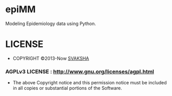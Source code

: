 # epiMM
Modeling Epidemiology data using Python.


# LICENSE 
* COPYRIGHT ©2013-Now [SVAKSHA](https://github.com/svaksha)

### AGPLv3 LICENSE : http://www.gnu.org/licenses/agpl.html
* The above Copyright notice and this permission notice must be included in all copies or substantial portions of the Software.


